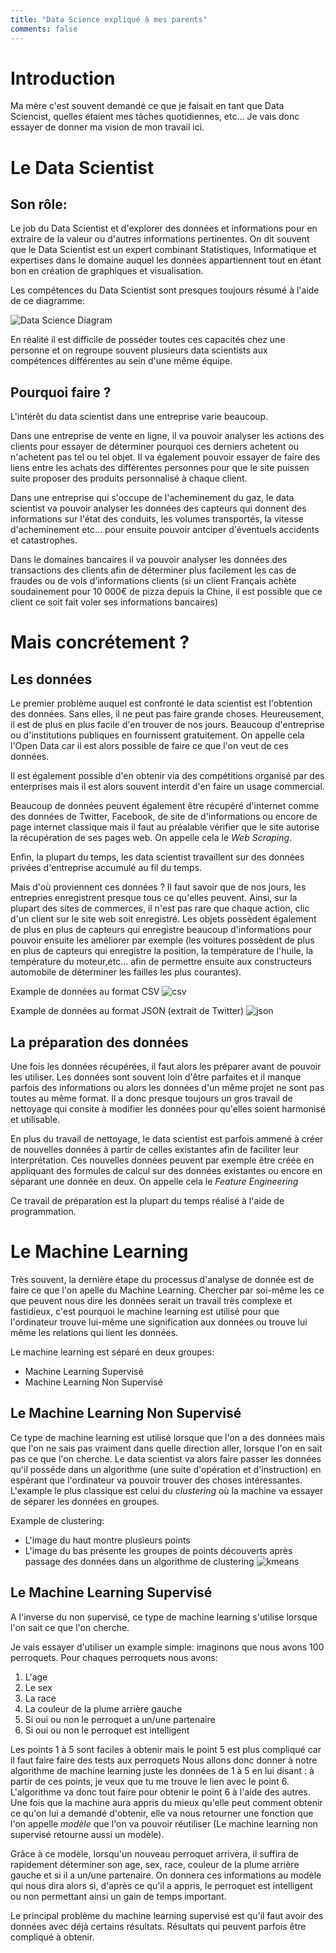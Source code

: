 ```yaml
---
title: "Data Science expliqué à mes parents"
comments: false
---
```


# Introduction

Ma mère c'est souvent demandé ce que je faisait en tant que Data Sciencist, quelles étaient mes tâches quotidiennes, etc... Je vais donc essayer de donner ma vision de mon travail ici.

# Le Data Scientist

## Son rôle:
Le job du Data Scientist et d'explorer des données et informations pour en extraire de la valeur ou d'autres informations pertinentes.
On dit souvent que le Data Scientist est un expert combinant Statistiques, Informatique et expertises dans le domaine auquel les données appartiennent tout en étant bon en création de graphiques et visualisation.

Les compétences du Data Scientist sont presques toujours résumé à l'aide de ce diagramme:

![Data Science Diagram]({{site.baseurl}}/assets/Data_Science_VD.png)

En réalité il est difficile de posséder toutes ces capacités chez une personne et on regroupe souvent plusieurs data scientists aux compétences différentes au sein d'une même équipe.

## Pourquoi faire ?
L'intérêt du data scientist dans une entreprise varie beaucoup.

Dans une entreprise de vente en ligne, il va pouvoir analyser les actions des clients pour essayer de déterminer pourquoi ces derniers achetent ou n'achetent pas tel ou tel objet. Il va également pouvoir essayer de faire des liens entre les achats des différentes personnes pour que le site puissen suite proposer des produits personnalisé à chaque client.

Dans une entreprise qui s'occupe de l'acheminement du gaz, le data scientist va pouvoir analyser les données des capteurs qui donnent des informations sur l'état des conduits, les volumes transportés, la vitesse d'acheminement etc... pour ensuite pouvoir antciper d'éventuels accidents et catastrophes.

Dans le domaines bancaires il va pouvoir analyser les données des transactions des clients afin de déterminer plus facilement les cas de fraudes ou de vols d'informations clients (si un client Français achète soudainement pour 10 000€ de pizza depuis la Chine, il est possible que ce client ce soit fait voler ses informations bancaires)

# Mais concrétement ?

## Les données
Le premier problème auquel est confronté le data scientist est l'obtention des données. Sans elles, il ne peut pas faire grande choses.
Heureusement, il est de plus en plus facile d'en trouver de nos jours. Beaucoup d'entreprise ou d'institutions publiques en fournissent gratuitement. On appelle cela l'Open Data car il est alors possible de faire ce que l'on veut de ces données.

Il est également possible d'en obtenir via des compétitions organisé par des enterprises mais il est alors souvent interdit d'en faire un usage commercial.

Beaucoup de données peuvent également être récupéré d'internet comme des données de Twitter, Facebook, de site de d'informations ou encore de page internet classique mais il faut au préalable vérifier que le site autorise la récupération de ses pages web. On appelle cela le *Web Scraping*.

Enfin, la plupart du temps, les data scientist travaillent sur des données privées d'entreprise accumulé au fil du temps.

Mais d'où proviennent ces données ? Il faut savoir que de nos jours, les entrepries enregistrent presque tous ce qu'elles peuvent. Ainsi, sur la plupart des sites de commerces, il n'est pas rare que chaque action, clic d'un client sur le site web soit enregistré. Les objets possèdent également de plus en plus de capteurs qui enregistre beaucoup d'informations pour pouvoir ensuite les améliorer par exemple (les voitures possèdent de plus en plus de capteurs qui enregistre la position, la température de l'huile, la température du moteur,etc... afin de permettre ensuite aux constructeurs automobile de déterminer les failles les plus courantes).

Example de données au format CSV
![csv]({{site.baseurl}}/images/csv_example.jpg) 

Example de données au format JSON (extrait de Twitter)
![json]({{site.baseurl}}/images/example_twitter.jpg)

## La préparation des données
Une fois les données récupérées, il faut alors les préparer avant de pouvoir les utiliser. Les données sont souvent loin d'être parfaites et il manque parfois des informations ou alors les données d'un même projet ne sont pas toutes au même format.
Il a donc presque toujours un gros travail de nettoyage qui consite à modifier les données pour qu'elles soient harmonisé et utilisable. 

En plus du travail de nettoyage, le data scientist est parfois ammené à créer de nouvelles données à partir de celles existantes afin de faciliter leur interprétation. Ces nouvelles données peuvent par exemple être créée en appliquant des formules de calcul sur des données existantes ou encore en séparant une donnée en deux. On appelle cela le *Feature Engineering*

Ce travail de préparation est la plupart du temps réalisé à l'aide de programmation.

# Le Machine Learning
Très souvent, la dernière étape du processus d'analyse de donnée est de faire ce que l'on apelle du Machine Learning.
Chercher par soi-même les ce que peuvent nous dire les données serait un travail très complexe et fastidieux, c'est pourquoi le machine learning est utilisé pour que l'ordinateur trouve lui-même une signification aux données ou trouve lui même les relations qui lient les données.

Le machine learning est séparé en deux groupes:

- Machine Learning Supervisé
- Machine Learning Non Supervisé

## Le Machine Learning Non Supervisé
Ce type de machine learning est utilisé lorsque que l'on a des données mais que l'on ne sais pas vraiment dans quelle direction aller, lorsque l'on en sait pas ce que l'on cherche.
Le data scientist va alors faire passer les données qu'il posséde dans un algorithme (une suite d'opération et d'instruction) en espèrant que l'ordinateur va pouvoir trouver des choses intéressantes.
L'example le plus classique est celui du *clustering* où la machine va essayer de séparer les données en groupes.

Example de clustering:

- L'image du haut montre plusieurs points
- L'image du bas présente les groupes de points découverts après passage des données dans un algorithme de clustering
![kmeans]({{site.baseurl}}/images/kmeans.png)

## Le Machine Learning Supervisé
A l'inverse du non supervisé, ce type de machine learning s'utilise lorsque l'on sait ce que l'on cherche.

Je vais essayer d'utiliser un example simple: imaginons que nous avons 100 perroquets. Pour chaques perroquets nous avons:

1. L'age
2. Le sex
3. La race
4. La couleur de la plume arrière gauche
5. Si oui ou non le perroquet a un/une partenaire
6. Si oui ou non le perroquet est intelligent

Les points 1 à 5 sont faciles à obtenir mais le point 5 est plus compliqué car il faut faire faire des tests aux perroquets
Nous allons donc donner à notre algorithme de machine learning juste les données de 1 à 5 en lui disant : à partir de ces points, je veux que tu me trouve le lien avec le point 6. L'algorithme va donc tout faire pour obtenir le point 6 à l'aide des autres. Une fois que la machine aura appris du mieux qu'elle peut comment obtenir ce qu'on lui a demandé d'obtenir, elle va nous retourner une fonction que l'on appelle *modèle* que l'on va pouvoir réutiliser (Le machine learning non supervisé retourne aussi un modèle).

Grâce à ce modèle, lorsqu'un nouveau perroquet arrivera, il suffira de rapidement déterminer son age, sex, race, couleur de la plume arrière gauche et si il a un/une partenaire. On donnera ces informations au modèle qui nous dira alors si, d'après ce qu'il a appris, le perroquet est intelligent ou non permettant ainsi un gain de temps important.

Le principal problème du machine learning supervisé est qu'il faut avoir des données avec déjà certains résultats. Résultats qui peuvent parfois être compliqué à obtenir.
